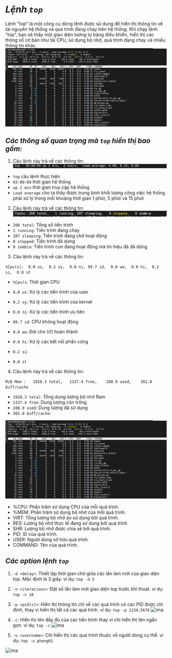 # ***Lệnh `top`***
Lệnh "top" là một công cụ dòng lệnh được sử dụng để hiển thị thông tin về tài nguyên hệ thống và quá trình đang chạy trên hệ thống. Khi chạy lệnh "top", bạn sẽ thấy một giao diện tương tự bảng điều khiển, hiển thị các thông số cơ bản như tải CPU, sử dụng bộ nhớ, quá trình đang chạy và nhiều thông tin khác.
![ima](../IMG/2.png)
## ***Các thông số quan trọng mà `top` hiển thị bao gồm:***
1. Câu lệnh này trả về các thông tin:
![ima](../IMG/27.png)
- `top` câu lệnh thực hiện
- `03:00:09` thời gian hệ thống
- `up 2 min` thời gian truy cập hệ thống
- `Load everage` cho ta thấy được trung bình khối lượng công việc hệ thống phải xử lý trong mỗi khoảng thời gian 1 phút, 5 phút và 15 phút

2. Câu lệnh này trả về các thông tin:
![ima](../IMG/28.png)
- `208 total`: Tổng số tiến trình
- `1 running`: Tiến trình đang chạy
- `207 sleeping`: Tiến trình đang chờ hoạt động
- `0 stopped`: Tiến trình đã dừng
- `0 zombie`: Tiến trình con đang hoạt động mà tín hiệu đã đã dừng
3. Câu lệnh này trả về các thông tin:

```%Cpu(s):  0.0 us,  0.2 sy,  0.0 ni, 99.7 id,  0.0 wa,  0.0 hi,  0.2 si,  0.0 st```

- ```%Cpu(s```: Thời gian CPU

- ```0.0 us```: Xử lý các tiến trình của user

- ```0.2 sy```: Xử lý các tiến trình của kernel

- ```0.0 ni```: Xử lý các tiến trình ưu tiên

- ```99.7 id```: CPU không hoạt động

- ```0.0 wa```: Đợi cho I/O hoàn thành

- ```0.0 hi```: Xử lý các kết nối phần cứng

- ```0.2 si```:

- ```0.0 st```
4. Câu lệnh này trả về các thông tin:

```MiB Mem :   1928.3 total,   1337.4 free,    288.9 used,    302.0 buff/cache```
- ```1928.3 total```: Tổng dung lượng bộ nhớ Ram
- ```1337.4 free```: Dung lượng còn trống
- ```288.9 used```: Dung lượng đã sử dụng
- ```302.0 buff/cache```: 

![ima](../IMG/2.png)
- %CPU: Phần trăm sử dụng CPU của mỗi quá trình.
- %MEM: Phần trăm sử dụng bộ nhớ của mỗi quá trình.
- VIRT: Tổng lượng bộ nhớ ảo sử dụng bởi quá trình.
- RES: Lượng bộ nhớ thực tế đang sử dụng bởi quá trình.
- SHR: Lượng bộ nhớ được chia sẻ bởi quá trình.
- PID: ID của quá trình.
- USER: Người dùng sở hữu quá trình.
- COMMAND: Tên của quá trình.

## ***Các option lệnh `top`***
1.  `-d <delay>`: Thiết lập thời gian chờ giữa các lần làm mới của giao diện top. Mặc định là 3 giây.
ví dụ: ```top -d 5```

2. `-n <iterations>`: Đặt số lần làm mới giao diện top trước khi thoát.
ví dụ: ```top -n 10```

3. `-p <pid(s)>`: Hiển thị thông tin chỉ về các quá trình có các PID được chỉ định, thay vì hiển thị tất cả các quá trình.
ví dụ: ```top -p 1234,5678```
![ima](../IMG/3.png)
4. `-c`: Hiển thị tên đầy đủ của các tiến trình thay vì chỉ hiển thị tên ngắn gọn.
ví dụ: ```top -c```
![ima](../IMG/4.png)
5. `-u <username>`: Chỉ hiển thị các quá trình thuộc về người dùng cụ thể.
ví dụ: ```top -u phong01```

![ima](../IMG/5.png)
